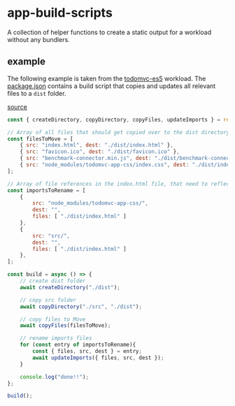 # app-build-scripts

A collection of helper functions to create a static output for a workload without any bundlers.

## example

The following example is taken from the [todomvc-es5](../../../apps/todomvc/todomvc-es5/README.md) workload.
The [package.json](../../../apps/todomvc/todomvc-es5/package.json) contains a build script that copies and updates all relevant files to a `dist` folder.

[source](../../../apps/todomvc/todomvc-es5/scripts/build.js)

```JavaScript
const { createDirectory, copyDirectory, copyFiles, updateImports } = require("app-build-scripts");

// Array of all files that should get copied over to the dist directory.
const filesToMove = [
    { src: "index.html", dest: "./dist/index.html" },
    { src: "favicon.ico", dest: "./dist/favicon.ico" },
    { src: "benchmark-connector.min.js", dest: "./dist/benchmark-connector.min.js" },
    { src: "node_modules/todomvc-app-css/index.css", dest: "./dist/index.css" },
];

// Array of file references in the index.html file, that need to reflect the new file location.
const importsToRename = [
    {
        src: "node_modules/todomvc-app-css/",
        dest: "",
        files: [ "./dist/index.html" ]
    },
    {
        src: "src/",
        dest: "",
        files: [ "./dist/index.html" ]
    },
];

const build = async () => {
    // create dist folder
    await createDirectory("./dist");

    // copy src folder
    await copyDirectory("./src", "./dist");

    // copy files to Move
    await copyFiles(filesToMove);

    // rename imports files
    for (const entry of importsToRename){
        const { files, src, dest } = entry;
        await updateImports({ files, src, dest });
    }

    console.log("done!!");
};

build();
```
